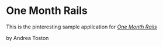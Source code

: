 # One Month Rails

This is the pinteresting sample application for
[*One Month Rails*](http:onemonthrails.com)

by Andrea Toston
